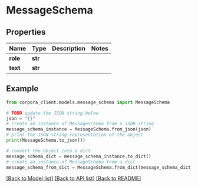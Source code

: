 # MessageSchema


## Properties

Name | Type | Description | Notes
------------ | ------------- | ------------- | -------------
**role** | **str** |  | 
**text** | **str** |  | 

## Example

```python
from corpora_client.models.message_schema import MessageSchema

# TODO update the JSON string below
json = "{}"
# create an instance of MessageSchema from a JSON string
message_schema_instance = MessageSchema.from_json(json)
# print the JSON string representation of the object
print(MessageSchema.to_json())

# convert the object into a dict
message_schema_dict = message_schema_instance.to_dict()
# create an instance of MessageSchema from a dict
message_schema_from_dict = MessageSchema.from_dict(message_schema_dict)
```
[[Back to Model list]](../README.md#documentation-for-models) [[Back to API list]](../README.md#documentation-for-api-endpoints) [[Back to README]](../README.md)



